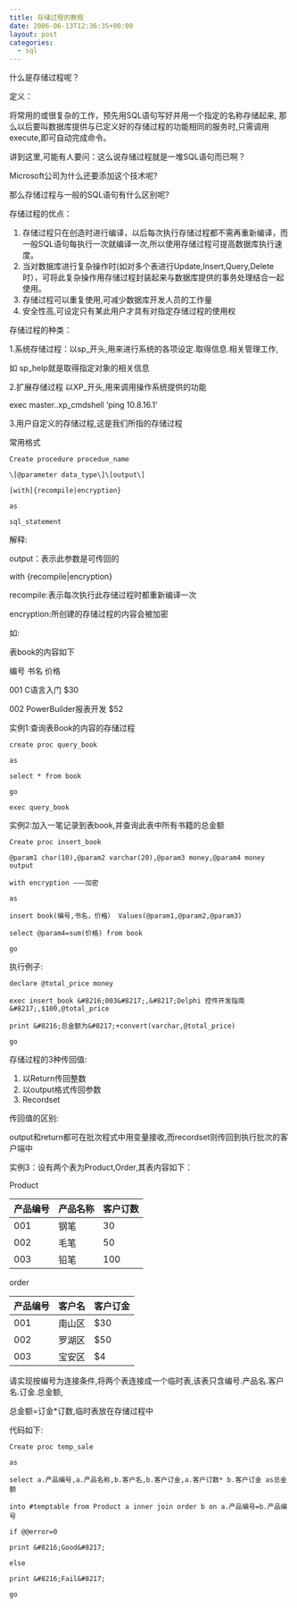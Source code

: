 ```yaml
---
title: 存储过程的教程
date: 2006-06-13T12:36:35+00:00
layout: post
categories:
  - sql
---
```


什么是存储过程呢？

定义：

将常用的或很复杂的工作，预先用SQL语句写好并用一个指定的名称存储起来, 那么以后要叫数据库提供与已定义好的存储过程的功能相同的服务时,只需调用execute,即可自动完成命令。

讲到这里,可能有人要问：这么说存储过程就是一堆SQL语句而已啊？

Microsoft公司为什么还要添加这个技术呢?

那么存储过程与一般的SQL语句有什么区别呢?

存储过程的优点：

1. 存储过程只在创造时进行编译，以后每次执行存储过程都不需再重新编译，而一般SQL语句每执行一次就编译一次,所以使用存储过程可提高数据库执行速度。
2. 当对数据库进行复杂操作时(如对多个表进行Update,Insert,Query,Delete时），可将此复杂操作用存储过程封装起来与数据库提供的事务处理结合一起使用。
3. 存储过程可以重复使用,可减少数据库开发人员的工作量
4. 安全性高,可设定只有某此用户才具有对指定存储过程的使用权

存储过程的种类：

1.系统存储过程：以sp_开头,用来进行系统的各项设定.取得信息.相关管理工作,

如 sp_help就是取得指定对象的相关信息

2.扩展存储过程 以XP_开头,用来调用操作系统提供的功能

exec master..xp_cmdshell &#8216;ping 10.8.16.1&#8217;

3.用户自定义的存储过程,这是我们所指的存储过程

常用格式
```
Create procedure procedue_name

\[@parameter data_type\]\[output\]

[with]{recompile|encryption}

as

sql_statement
```
解释:

output：表示此参数是可传回的

with {recompile|encryption}

recompile:表示每次执行此存储过程时都重新编译一次

encryption:所创建的存储过程的内容会被加密

如:

表book的内容如下

编号 书名 价格

001 C语言入门 $30

002 PowerBuilder报表开发 $52

实例1:查询表Book的内容的存储过程
```
create proc query_book

as

select * from book

go

exec query_book
```
实例2:加入一笔记录到表book,并查询此表中所有书籍的总金额
```
Create proc insert_book

@param1 char(10),@param2 varchar(20),@param3 money,@param4 money output

with encryption ———加密

as

insert book(编号,书名，价格） Values(@param1,@param2,@param3)

select @param4=sum(价格) from book

go
```
执行例子:
```
declare @total_price money

exec insert_book &#8216;003&#8217;,&#8217;Delphi 控件开发指南&#8217;,$100,@total_price

print &#8216;总金额为&#8217;+convert(varchar,@total_price)

go
```
存储过程的3种传回值:

1. 以Return传回整数
2. 以output格式传回参数
3. Recordset

传回值的区别:

output和return都可在批次程式中用变量接收,而recordset则传回到执行批次的客户端中

实例3：设有两个表为Product,Order,其表内容如下：

Product

|产品编号| 产品名称 |客户订数 |
|--------|----------|---------|
|001 |钢笔| 30 |
|002 |毛笔| 50 |
|003 |铅笔| 100 |

order

|产品编号| 客户名 |客户订金 |
|--------|----------|---------|
|001 |南山区| \$30 |
|002 |罗湖区| \$50 |
|003 | 宝安区| \$4 |

请实现按编号为连接条件,将两个表连接成一个临时表,该表只含编号.产品名.客户名.订金.总金额,

总金额=订金*订数,临时表放在存储过程中

代码如下:
```
Create proc temp_sale

as

select a.产品编号,a.产品名称,b.客户名,b.客户订金,a.客户订数* b.客户订金 as总金额

into #temptable from Product a inner join order b on a.产品编号=b.产品编号

if @@error=0

print &#8216;Good&#8217;

else

print &#8216;Fail&#8217;

go
```